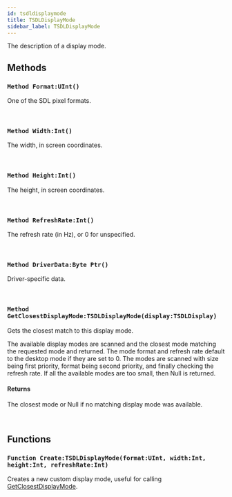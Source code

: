 ```yaml
---
id: tsdldisplaymode
title: TSDLDisplayMode
sidebar_label: TSDLDisplayMode
---
```


The description of a display mode.


## Methods

### `Method Format:UInt()`

One of the SDL pixel formats.

<br/>

### `Method Width:Int()`

The width, in screen coordinates.

<br/>

### `Method Height:Int()`

The height, in screen coordinates.

<br/>

### `Method RefreshRate:Int()`

The refresh rate (in Hz), or 0 for unspecified.

<br/>

### `Method DriverData:Byte Ptr()`

Driver-specific data.

<br/>

### `Method GetClosestDisplayMode:TSDLDisplayMode(display:TSDLDisplay)`

Gets the closest match to this display mode.

The available display modes are scanned and the closest mode matching the requested mode and returned.
The mode format and refresh rate default to the desktop mode if they are set to 0.
The modes are scanned with size being first priority, format being second priority, and finally checking the refresh rate.
If all the available modes are too small, then Null is returned.


#### Returns
The closest mode or Null if no matching display mode was available.


<br/>

## Functions

### `Function Create:TSDLDisplayMode(format:UInt, width:Int, height:Int, refreshRate:Int)`

Creates a new custom display mode, useful for calling [GetClosestDisplayMode](../../../sdl/sdl.sdlvideo/tsdldisplaymode/#method-getclosestdisplaymodetsdldisplaymodedisplaytsdldisplay).

<br/>

